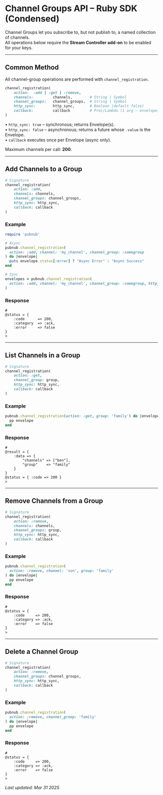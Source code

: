 # Channel Groups API – Ruby SDK (Condensed)

Channel Groups let you subscribe to, but not publish to, a named collection of channels.  
All operations below require the **Stream Controller add-on** to be enabled for your keys.

---

## Common Method

All channel-group operations are performed with `channel_registration`.

```ruby
channel_registration(
    action:  :add | :get | :remove,
    channels:         channels,        # String | Symbol
    channel_groups:   channel_groups,  # String | Symbol
    http_sync:        http_sync,       # Boolean (default false)
    callback:         callback         # Proc/Lambda (1 arg – envelope)
)
```

• `http_sync: true` – synchronous; returns Envelope(s).  
• `http_sync: false` – asynchronous; returns a future whose `.value` is the Envelope.  
• `callback` executes once per Envelope (async only).

Maximum channels per call: **200**.

---

## Add Channels to a Group

```ruby
# Signature
channel_registration(
    action: :add,
    channels: channels,
    channel_groups: channel_groups,
    http_sync: http_sync,
    callback: callback
)
```

### Example

```ruby
require 'pubnub'

# Async
pubnub.channel_registration(
  action: :add, channel: 'my_channel', channel_group: :somegroup
) do |envelope|
  puts envelope.status[:error] ? "Async Error" : "Async Success"
end

# Sync
envelopes = pubnub.channel_registration(
  action: :add, channel: 'my_channel', channel_group: :somegroup, http_sync: true
)
```

### Response

```
#
@status = {
    :code      => 200,
    :category  => :ack,
    :error     => false
}
>
```

---

## List Channels in a Group

```ruby
# Signature
channel_registration(
    action: :get,
    channel_group: group,
    http_sync: http_sync,
    callback: callback
)
```

### Example

```ruby
pubnub.channel_registration(action: :get, group: 'family') do |envelope|
  pp envelope
end
```

### Response

```
#
@result = {
    :data => {
        "channels" => ["ben"],
        "group"    => "family"
    }
}
@status = { :code => 200 }
>
```

---

## Remove Channels from a Group

```ruby
# Signature
channel_registration(
    action: :remove,
    channels: channels,
    channel_groups: group,
    http_sync: http_sync,
    callback: callback
)
```

### Example

```ruby
pubnub.channel_registration(
  action: :remove, channel: 'son', group: 'family'
) do |envelope|
  pp envelope
end
```

### Response

```
#
@status = {
    :code     => 200,
    :category => :ack,
    :error    => false
}
>
```

---

## Delete a Channel Group

```ruby
# Signature
channel_registration(
    action: :remove,
    channel_groups: channel_groups,
    http_sync: http_sync,
    callback: callback
)
```

### Example

```ruby
pubnub.channel_registration(
  action: :remove, channel_group: 'family'
) do |envelope|
  pp envelope
end
```

### Response

```
#
@status = {
    :code     => 200,
    :category => :ack,
    :error    => false
}
>
```

_Last updated: Mar 31 2025_